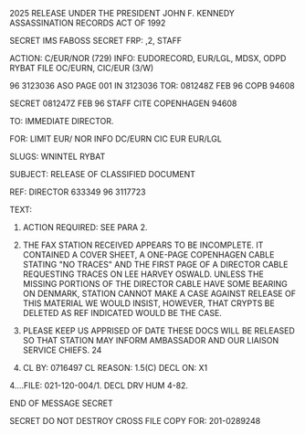 2025 RELEASE UNDER THE PRESIDENT JOHN F. KENNEDY ASSASSINATION RECORDS ACT OF 1992

SECRET
IMS FABOSS
SECRET
FRP: ,2,
STAFF

ACTION: C/EUR/NOR (729) INFO: EUDORECORD, EUR/LGL, MDSX, ODPD RYBAT FILE
OC/EURN, CIC/EUR (3/W)

96 3123036 ASO PAGE 001 IN 3123036
TOR: 081248Z FEB 96 COPB 94608

SECRET 081247Z FEB 96 STAFF
CITE COPENHAGEN 94608

TO: IMMEDIATE DIRECTOR.

FOR: LIMIT EUR/ NOR INFO DC/EURN CIC EUR EUR/LGL

SLUGS: WNINTEL RYBAT

SUBJECT: RELEASE OF CLASSIFIED DOCUMENT

REF: DIRECTOR 633349 96 3117723

TEXT:

1. ACTION REQUIRED: SEE PARA 2.

2. THE FAX STATION RECEIVED APPEARS TO BE INCOMPLETE. IT
CONTAINED A COVER SHEET, A ONE-PAGE COPENHAGEN CABLE STATING "NO
TRACES" AND THE FIRST PAGE OF A DIRECTOR CABLE REQUESTING TRACES ON
LEE HARVEY OSWALD. UNLESS THE MISSING PORTIONS OF THE DIRECTOR
CABLE HAVE SOME BEARING ON DENMARK, STATION CANNOT MAKE A CASE
AGAINST RELEASE OF THIS MATERIAL WE WOULD INSIST, HOWEVER, THAT
CRYPTS BE DELETED AS REF INDICATED WOULD BE THE CASE.

3. PLEASE KEEP US APPRISED OF DATE THESE DOCS WILL BE RELEASED
SO THAT STATION MAY INFORM AMBASSADOR AND OUR LIAISON SERVICE
CHIEFS.
24
4. CL BY: 0716497 CL REASON: 1.5(C) DECL ON: X1

4....FILE: 021-120-004/1. DECL DRV HUM 4-82.

END OF MESSAGE SECRET

SECRET
DO NOT DESTROY
CROSS FILE COPY FOR:
201-0289248
